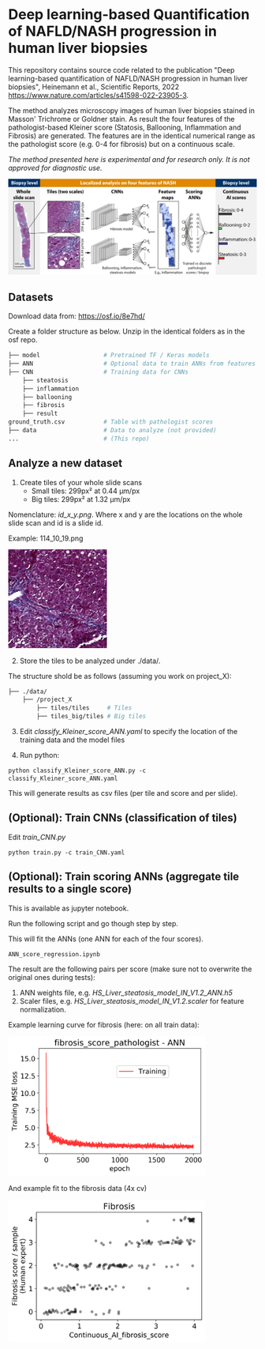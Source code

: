 # Deep learning-based Quantification of NAFLD/NASH progression in human liver biopsies

This repository contains source code related to the publication "Deep learning-based quantification of NAFLD/NASH progression in human liver biopsies", Heinemann et al., Scientific Reports, 2022 https://www.nature.com/articles/s41598-022-23905-3.

The method analyzes microscopy images of human liver biopsies stained in Masson' Trichrome or Goldner stain. As result the four features of the pathologist-based Kleiner score (Statosis, Ballooning, Inflammation and Fibrosis) are generated. The features are in the identical numerical range as the pathologist score (e.g. 0-4 for fibrosis) but on a continuous scale.

*The method presented here is experimental and for research only. It is not approved for diagnostic use.*

![image](fig/Fig1.png)

## Datasets

Download data from: https://osf.io/8e7hd/

Create a folder structure as below. Unzip in the identical folders as in the osf repo. 

```bash
├── model                  # Pretrained TF / Keras models
├── ANN                    # Optional data to train ANNs from features X
├── CNN                    # Training data for CNNs
    ├── steatosis
    ├── inflammation
    ├── ballooning
    ├── fibrosis
    ├── result    
ground_truth.csv           # Table with pathologist scores
├── data                   # Data to analyze (not provided)
...                        # (This repo)
```

## Analyze a new dataset

1. Create tiles of your whole slide scans
    - Small tiles: 299px² at 0.44 µm/px
    - Big tiles: 299px² at 1.32 µm/px 

Nomenclature: _id_x_y.png_. Where x and y are the locations on the whole slide scan and id is a slide id.

Example: 114_10_19.png

<img src="fig/114_10_19.png" alt="114_10_19.png" width="200"/>

2. Store the tiles to be analyzed under ./data/.

The structure shold be as follows (assuming you work on project_X):

```bash
├── ./data/
    ├── /project_X
        ├── tiles/tiles     # Tiles
        ├── tiles_big/tiles # Big tiles
```

3. Edit _classify_Kleiner_score_ANN.yaml_ to specify the location of the training data and the model files

4. Run python:
```
python classify_Kleiner_score_ANN.py -c classify_Kleiner_score_ANN.yaml
```

This will generate results as csv files (per tile and score and per slide).

## (Optional): Train CNNs (classification of tiles)    

Edit _train_CNN.py_

```
python train.py -c train_CNN.yaml
```

## (Optional): Train scoring ANNs (aggregate tile results to a single score)

This is available as jupyter notebook.

Run the following script and go though step by step.

This will fit the ANNs (one ANN for each of the four scores).

```
ANN_score_regression.ipynb
```

The result are the following pairs per score (make sure not to overwrite the original ones during tests):

1. ANN weights file, e.g. _HS_Liver_steatosis_model_IN_V1.2_ANN.h5_
2. Scaler files, e.g. _HS_Liver_steatosis_model_IN_V1.2.scaler_ for feature normalization.

Example learning curve for fibrosis (here: on all train data):

<img src="fig/HS_Liver_fibrosis_model_PT_V0.20_ANN_lc_test.png" alt="114_10_19.png" width="400"/>

And example fit to the fibrosis data (4x cv)

<img src="fig/Combined_Train_Liver_fibrosis_model_PT_V0.20_Fibrosis_score.png" alt="114_10_19.png" width="400"/>
